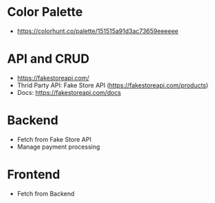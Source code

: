 # Color Palette
- https://colorhunt.co/palette/151515a91d3ac73659eeeeee

# API and CRUD
 - https://fakestoreapi.com/
 - Thrid Party API: Fake Store API (https://fakestoreapi.com/products)
 - Docs: https://fakestoreapi.com/docs

# Backend
 - Fetch from Fake Store API
 - Manage payment processing

# Frontend
 - Fetch from Backend